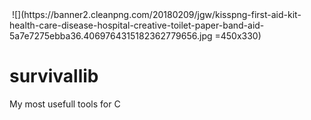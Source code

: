 
<img src="">
![](https://banner2.cleanpng.com/20180209/jgw/kisspng-first-aid-kit-health-care-disease-hospital-creative-toilet-paper-band-aid-5a7e7275ebba36.4069764315182362779656.jpg =450x330)


# survivallib
My most usefull tools for C
